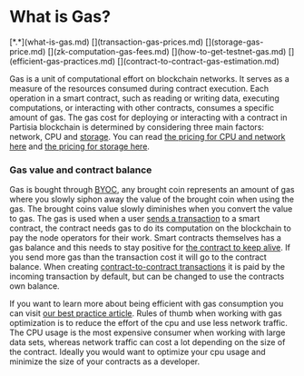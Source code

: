 # What is Gas?

<div class="dot-navigation" markdown>
   [*.*](what-is-gas.md)
   [](transaction-gas-prices.md)
   [](storage-gas-price.md)
   [](zk-computation-gas-fees.md)
   [](how-to-get-testnet-gas.md)
   [](efficient-gas-practices.md)
   [](contract-to-contract-gas-estimation.md)
</div>

Gas is a unit of computational effort on blockchain networks. It serves as a measure of the resources consumed during
contract execution. Each operation in a smart contract, such as reading or writing data, executing computations, or
interacting with other contracts, consumes a specific amount of gas. The gas cost for deploying or interacting with a
contract in Partisia blockchain is determined by considering three main factors: network, CPU
and [storage](storage-gas-price.md). You can read [the pricing for CPU and network here](transaction-gas-prices.md)
and [the pricing for storage here](storage-gas-price.md).

### Gas value and contract balance

Gas is bought through [BYOC](../../pbc-fundamentals/byoc/byoc.md), any brought coin represents an amount of gas where you
slowly siphon away the value of the brought coin when using the gas. The brought coins value slowly diminishes when you
convert the value to gas. The gas is used when a
user [sends a transaction](transaction-gas-prices.md#transaction-gas-prices) to a smart contract, the contract needs gas
to do its computation on the blockchain to pay the node operators for their work. Smart contracts themselves has a gas
balance and this needs to stay positive
for [the contract to keep alive](storage-gas-price.md#negative-contract-gas-balance). If you send more gas than the
transaction cost it
will go to the contract balance. When
creating [contract-to-contract transactions](contract-to-contract-gas-estimation.md#contract-to-contract-gas-estimation)
it is paid by the incoming transaction by default, but can be changed to use the contracts own balance.

If you want to learn more about being efficient with gas consumption you can
visit [our best practice article](efficient-gas-practices.md). Rules of thumb when working with gas optimization is to
reduce the effort of the
cpu and use less network traffic. The CPU usage is the most expensive consumer when
working with large data sets, whereas network traffic can cost a lot depending on the size of the contract. Ideally you
would want to optimize your cpu usage and minimize the size of your contracts as a developer.

